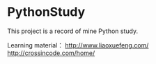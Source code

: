 ﻿# PythonStudy
This project is a record of mine Python study.

Learning material：
http://www.liaoxuefeng.com/
http://crossincode.com/home/
